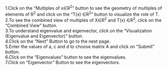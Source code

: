 1.Click on the “Multiples of x∈R<sup>2</sup>” button to see the geometry of multiples of elements of R<sup>2</sup> and click on the “T(x) ∈R<sup>2</sup>” button to visualize the role of T. <br>
2.To see the combined view of multiples of X∈R<sup>2</sup> and T(x) ∈R<sup>2</sup>, click on the “Combined View” button.<br>
3.To understand eigenvalue and eigenvector, click on the “Visualization (Eigenvalue and Eigenvector)” button.<br>
4.Click on the “Next” Button to go to the next page.<br>
5.Enter the values of a, c and d to choose matrix A and click on “Submit” button.<br>
6.Click on the “Eigenvalues” button to see the eigenvalues.<br>
7.Click on “Eigenvector” Button to see the eigenvectors.<br>
